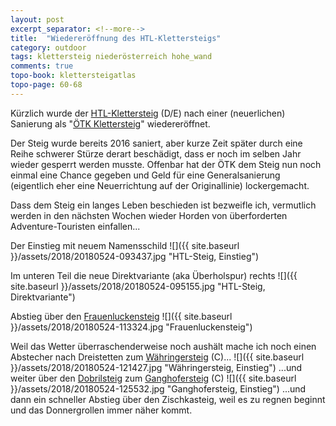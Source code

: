 ```yaml
---
layout: post
excerpt_separator: <!--more-->
title:  "Wiedereröffnung des HTL-Klettersteigs"
category: outdoor
tags: klettersteig niederösterreich hohe_wand
comments: true
topo-book: klettersteigatlas
topo-page: 60-68
---
```

Kürzlich wurde der [HTL-Klettersteig](http://www.bergsteigen.com/klettersteig/niederoesterreich/gutensteiner-alpen/htl-steig-klettersteig) (D/E) nach einer (neuerlichen) Sanierung als "[ÖTK Klettersteig](http://www.bergsteigen.com/klettersteig/niederoesterreich/gutensteiner-alpen/oetk-klettersteig)" wiedereröffnet.

<!--more-->

Der Steig wurde bereits 2016 saniert, aber kurze Zeit später durch eine Reihe schwerer Stürze derart beschädigt, dass er noch im selben Jahr wieder gesperrt werden musste. Offenbar hat der ÖTK dem Steig nun noch einmal eine Chance gegeben und Geld für eine Generalsanierung (eigentlich eher eine Neuerrichtung auf der Originallinie) lockergemacht.

Dass dem Steig ein langes Leben beschieden ist bezweifle ich, vermutlich werden in den nächsten Wochen wieder Horden von überforderten Adventure-Touristen einfallen...


Der Einstieg mit neuem Namensschild
![]({{ site.baseurl }}/assets/2018/20180524-093437.jpg "HTL-Steig, Einstieg")

Im unteren Teil die neue Direktvariante (aka Überholspur) rechts
![]({{ site.baseurl }}/assets/2018/20180524-095155.jpg "HTL-Steig, Direktvariante")

Abstieg über den [Frauenluckensteig](http://www.bergsteigen.com/klettersteig/niederoesterreich/gutensteiner-alpen/frauenluckensteig)
![]({{ site.baseurl }}/assets/2018/20180524-113324.jpg "Frauenluckensteig")

Weil das Wetter überraschenderweise noch aushält mache ich noch einen Abstecher nach Dreistetten zum [Währingersteig](http://www.bergsteigen.com/klettersteig/niederoesterreich/gutensteiner-alpen/waehringersteig) (C)...
![]({{ site.baseurl }}/assets/2018/20180524-121427.jpg "Währingersteig, Einstieg")
...und weiter über den [Dobrilsteig](http://www.bergsteigen.com/klettersteig/niederoesterreich/gutensteiner-alpen/drobilsteig) zum [Ganghofersteig](http://www.bergsteigen.com/klettersteig/niederoesterreich/gutensteiner-alpen/ganghofersteig) (C)
![]({{ site.baseurl }}/assets/2018/20180524-125532.jpg "Ganghofersteig, Einstieg")
...und dann ein schneller Abstieg über den Zischkasteig, weil es zu regnen beginnt und das Donnergrollen immer näher kommt.
